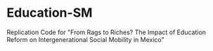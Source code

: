 # Education-SM
Replication Code for "From Rags to Riches? The Impact of Education Reform on Intergenerational Social Mobility in Mexico"
